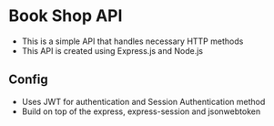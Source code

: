 # Book Shop API

- This is a simple API that handles necessary HTTP methods 
- This API is created using Express.js and Node.js

## Config

- Uses JWT for authentication and Session Authentication method 
- Build on top of the express, express-session and jsonwebtoken
